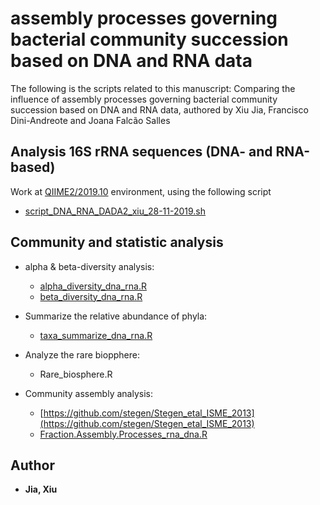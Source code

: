
# assembly processes governing bacterial community succession based on DNA and RNA data
The following is the scripts related to this manuscript: Comparing the influence of assembly processes governing bacterial community succession based on DNA and RNA data, authored by Xiu Jia, Francisco Dini-Andreote and Joana Falcão Salles

## Analysis 16S rRNA sequences (DNA- and RNA-based) 
Work at [QIIME2/2019.10](https://docs.qiime2.org/2019.10/) environment, using the following script
* [script_DNA_RNA_DADA2_xiu_28-11-2019.sh](https://github.com/Jia-Xiu/Jia_et_al_2020/blob/master/script_DNA_RNA_DADA2_xiu_28-11-2019.sh)
	 
## Community and statistic analysis 

* alpha & beta-diversity analysis:
	* [alpha_diversity_dna_rna.R](https://github.com/Jia-Xiu/Jia_et_al_Microorganisms_2020/blob/master/alpha_diversity_dna_rna.R)
	* [beta_diversity_dna_rna.R](https://github.com/Jia-Xiu/Jia_et_al_Microorganisms_2020/blob/master/beta_diversity_dna_rna.R)

* Summarize the relative abundance of phyla:
	* [taxa_summarize_dna_rna.R](https://github.com/Jia-Xiu/Jia_et_al_Microorganisms_2020/blob/master/taxa_summarize_dna_rna.R)

* Analyze the rare biopphere:
	* Rare_biosphere.R

* Community assembly analysis:
	* [https://github.com/stegen/Stegen_etal_ISME_2013](https://github.com/stegen/Stegen_etal_ISME_2013)
	* [Fraction.Assembly.Processes_rna_dna.R](https://github.com/Jia-Xiu/Jia_et_al_Microorganisms_2020/blob/master/Fraction.Assembly.Processes_rna_dna.R)

## Author
* **Jia, Xiu** 
